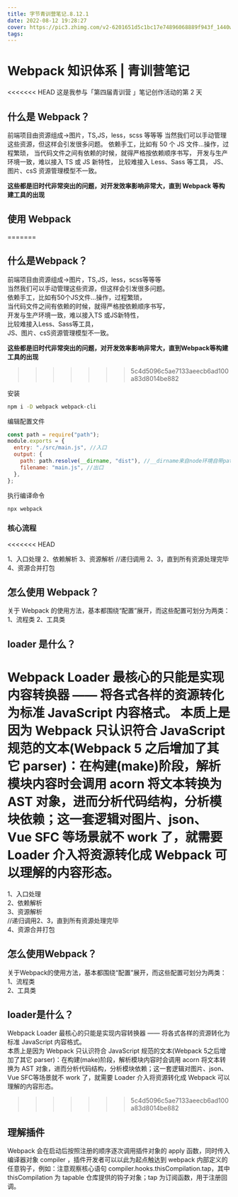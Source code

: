 ```yaml
---
title: 字节青训营笔记.8.12.1
date: 2022-08-12 19:28:27
cover: https://pic3.zhimg.com/v2-6201651d5c1bc17e74896068889f943f_1440w.jpg?source=172ae18b
tags:
---
```


# Webpack 知识体系 | 青训营笔记

<<<<<<< HEAD
这是我参与「第四届青训营 」笔记创作活动的第 2 天

## 什么是 Webpack？

前端项目由资源组成->图片，TS,JS，less，scss 等等等
当然我们可以手动管理这些资源，但这样会引发很多问题。
依赖手工，比如有 50 个 JS 文件...操作，过程繁琐，
当代码文件之间有依赖的时候，就得严格按依赖顺序书写，
开发与生产环境一致，难以接入 TS 或 JS 新特性，
比较难接入 Less、Sass 等工具，
JS、图片、csS 资源管理模型不一致。

**这些都是旧时代非常突出的问题，对开发效率影响非常大，直到 Webpack 等构建工具的出现**

## 使用 Webpack
=======
## 什么是Webpack？
前端项目由资源组成->图片，TS,JS，less，scss等等等  
当然我们可以手动管理这些资源，但这样会引发很多问题。  
依赖手工，比如有50个JS文件...操作，过程繁琐，  
当代码文件之间有依赖的时候，就得严格按依赖顺序书写，  
开发与生产环境一致，难以接入TS 或JS新特性，  
比较难接入Less、Sass等工具，  
JS、图片、csS资源管理模型不一致。  
<!-- more -->
**这些都是旧时代非常突出的问题，对开发效率影响非常大，直到Webpack等构建工具的出现**
>>>>>>> 5c4d5096c5ae7133aeecb6ad100a83d8014be882

安装

```bash
npm i -D webpack webpack-cli
```

编辑配置文件

```javascript
const path = require("path");
module.exports = {
  entry: "./src/main.js", //入口
  output: {
    path: path.resolve(__dirname, "dist"), //__dirname来自node环境自带path包，是读取当前路径功能（这也是现在需要包管理文件的原因），resolve这个api是用于字符串拼接
    filename: "main.js", //出口
  },
};
```

执行编译命令

```bash
npx webpack

```

### 核心流程
<<<<<<< HEAD

1、入口处理
2、依赖解析
3、资源解析
//递归调用 2、3，直到所有资源处理完毕
4、资源合并打包

## 怎么使用 Webpack？

关于 Webpack 的使用方法，基本都围绕“配置”展开，而这些配置可划分为两类：
1、流程类
2、工具类

## loader 是什么？

Webpack Loader 最核心的只能是实现内容转换器 —— 将各式各样的资源转化为标准 JavaScript 内容格式。
本质上是因为 Webpack 只认识符合 JavaScript 规范的文本(Webpack 5 之后增加了其它 parser)：在构建(make)阶段，解析模块内容时会调用 acorn 将文本转换为 AST 对象，进而分析代码结构，分析模块依赖；这一套逻辑对图片、json、Vue SFC 等场景就不 work 了，就需要 Loader 介入将资源转化成 Webpack 可以理解的内容形态。
=======
1、入口处理  
2、依赖解析  
3、资源解析  
//递归调用2、3，直到所有资源处理完毕  
4、资源合并打包  

## 怎么使用Webpack？
关于Webpack的使用方法，基本都围绕“配置”展开，而这些配置可划分为两类：  
1、流程类  
2、工具类  

## loader是什么？
Webpack Loader 最核心的只能是实现内容转换器 —— 将各式各样的资源转化为标准 JavaScript 内容格式。  
本质上是因为 Webpack 只认识符合 JavaScript 规范的文本(Webpack 5之后增加了其它 parser)：在构建(make)阶段，解析模块内容时会调用 acorn 将文本转换为 AST 对象，进而分析代码结构，分析模块依赖；这一套逻辑对图片、json、Vue SFC等场景就不 work 了，就需要 Loader 介入将资源转化成 Webpack 可以理解的内容形态。
>>>>>>> 5c4d5096c5ae7133aeecb6ad100a83d8014be882

## 理解插件

Webpack 会在启动后按照注册的顺序逐次调用插件对象的 apply 函数，同时传入编译器对象 compiler ，插件开发者可以以此为起点触达到 webpack 内部定义的任意钩子，例如：注意观察核心语句 compiler.hooks.thisCompilation.tap，其中 thisCompilation 为 tapable 仓库提供的钩子对象；tap 为订阅函数，用于注册回调。
